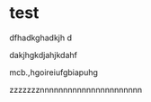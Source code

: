 # test

dfhadkghadkjh d


dakjhgkdjahjkdahf

mcb.,hgoireiufgbiapuhg


zzzzzzznnnnnnnnnnnnnnnnnnnnnn
